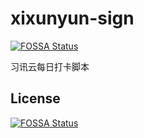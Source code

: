# xixunyun-sign
[![FOSSA Status](https://app.fossa.com/api/projects/git%2Bgithub.com%2FWomsxd%2Fxixunyun-sign.svg?type=shield)](https://app.fossa.com/projects/git%2Bgithub.com%2FWomsxd%2Fxixunyun-sign?ref=badge_shield)

习讯云每日打卡脚本


## License
[![FOSSA Status](https://app.fossa.com/api/projects/git%2Bgithub.com%2FWomsxd%2Fxixunyun-sign.svg?type=large)](https://app.fossa.com/projects/git%2Bgithub.com%2FWomsxd%2Fxixunyun-sign?ref=badge_large)